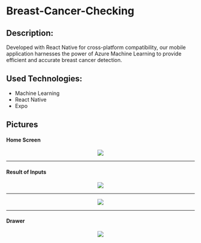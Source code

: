 # Breast-Cancer-Checking

## Description:
Developed with React Native for cross-platform compatibility, our mobile application harnesses the power of Azure Machine Learning to provide efficient and accurate breast cancer detection.

## Used Technologies: 
- Machine Learning
- React Native
- Expo

## Pictures

#### Home Screen
<div style="text-align:center"><img src ="https://github.com/GhanimAlkilani/Breast-Cancer-Checking/blob/master/Pictures/1.jpeg" /></div>

------------------------------------------------------------------------------------------------------------------------

#### Result of Inputs
<div style="text-align:center"><img src ="https://github.com/GhanimAlkilani/Breast-Cancer-Checking/blob/master/Pictures/2.jpeg" /></div>

------------------------------------------------------------------------------------------------------------------------

<div style="text-align:center"><img src ="https://github.com/GhanimAlkilani/Breast-Cancer-Checking/blob/master/Pictures/3.jpg" /></div>

------------------------------------------------------------------------------------------------------------------------

#### Drawer
<div style="text-align:center"><img src ="https://github.com/GhanimAlkilani/Breast-Cancer-Checking/blob/master/Pictures/4.jpeg" /></div>
